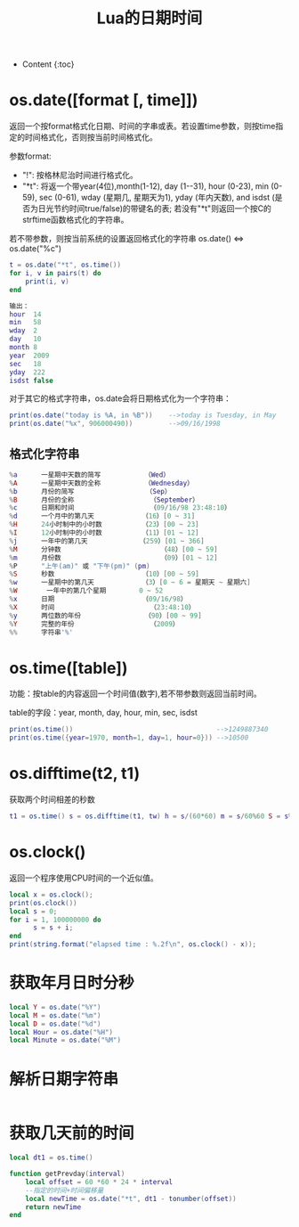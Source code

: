 ﻿---
layout:		post
category:	"lua"
title:		"Lua的日期时间"
tags:		[lua]
---
- Content
{:toc}


# os.date([format [, time]])
返回一个按format格式化日期、时间的字串或表。若设置time参数，则按time指定的时间格式化，否则按当前时间格式化。

参数format:
- "!": 按格林尼治时间进行格式化。
- "*t": 将返一个带year(4位),month(1-12), day (1--31), hour (0-23), min (0-59), sec (0-61), wday (星期几, 星期天为1), yday (年内天数), and isdst (是否为日光节约时间true/false)的带键名的表; 若没有"*t"则返回一个按C的strftime函数格式化的字符串。

若不带参数，则按当前系统的设置返回格式化的字符串 os.date() <=> os.date("%c")

```lua
t = os.date("*t", os.time())
for i, v in pairs(t) do
	print(i, v)
end

输出：
hour  14
min   58
wday  2
day   10
month 8
year  2009
sec   18
yday  222
isdst false
```

对于其它的格式字符串，os.date会将日期格式化为一个字符串：
```lua
print(os.date("today is %A, in %B"))	-->today is Tuesday, in May
print(os.date("%x", 906000490))			-->09/16/1998
```

## 格式化字符串
```lua
%a		一星期中天数的简写			（Wed）
%A      一星期中天数的全称			（Wednesday）
%b      月份的简写                  （Sep）
%B      月份的全称             		（September）
%c      日期和时间                 	（09/16/98 23:48:10）
%d      一个月中的第几天           	（16）[0 ~ 31]
%H      24小时制中的小时数        	（23）[00 ~ 23]
%I      12小时制中的小时数         	（11）[01 ~ 12]
%j      一年中的第几天           	（259）[01 ~ 366]
%M      分钟数                     	（48）[00 ~ 59]
%m      月份数                 		（09）[01 ~ 12]     
%P      "上午(am)" 或 "下午(pm)"	(pm)
%S      秒数                     	（10）[00 ~ 59]
%w      一星期中的第几天          	（3）[0 ~ 6 = 星期天 ~ 星期六]
%W　　	一年中的第几个星期　　　　　0 ~ 52
%x      日期                    	（09/16/98）
%X      时间                        （23:48:10）
%y      两位数的年份                （90）[00 ~ 99]
%Y      完整的年份                 	（2009）
%%      字符串'%'
```

# os.time([table])
功能：按table的内容返回一个时间值(数字),若不带参数则返回当前时间。

table的字段：year, month, day, hour, min, sec, isdst
```lua
print(os.time()) 									-->1249887340
print(os.time({year=1970, month=1, day=1, hour=0}))	-->10500
```



# os.difftime(t2, t1)
获取两个时间相差的秒数

```lua
t1 = os.time() s = os.difftime(t1, tw) h = s/(60*60) m = s/60%60 S = s%60 print(s,h,m,S)
```

# os.clock()
返回一个程序使用CPU时间的一个近似值。
```lua
local x = os.clock();
print(os.clock())
local s = 0;
for i = 1, 100000000 do
      s = s + i;
end
print(string.format("elapsed time : %.2f\n", os.clock() - x));
```


# 获取年月日时分秒
```lua
local Y = os.date("%Y")
local M = os.date("%m")
local D = os.date("%d")
local Hour = os.date("%H")
local Minute = os.date("%M")
```

# 解析日期字符串
```lua

```

# 获取几天前的时间
```lua
local dt1 = os.time()

function getPrevday(interval)
    local offset = 60 *60 * 24 * interval
    --指定的时间+时间偏移量  
    local newTime = os.date("*t", dt1 - tonumber(offset))
    return newTime
end
```


